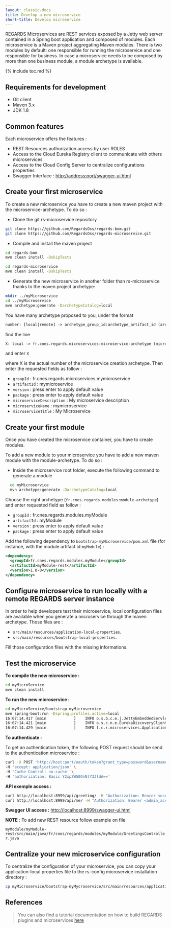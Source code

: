 ```yaml
---
layout: classic-docs
title: Develop a new microservice
short-title: Develop microservice
---
```


REGARDS Microservices are REST services exposed by a Jetty web server contained in a Spring boot application and composed of modules. Each microservice is a Maven project aggregating Maven modules. There is two modules by default: one responsible for running the microservice and one responsible for business. In case a microservice needs to be composed by more than one business module, a module archetype is available.

{% include toc.md %}

## Requirements for development

- Git client
- Maven 3.x
- JDK 1.8

## Common features

Each microservice offers the features :

- REST Resources authorization access by user ROLES
- Access to the Cloud Eureka Registry client to communicate with others microservices
- Access to the Cloud Config Server to centralize configurations properties
- Swagger Interface : <http://address:port/swagger-ui.html>

## Create your first microservice

To create a new microservice you have to create a new maven project with the microservice-archetype. To do so :

- Clone the git rs-microservice repository  

```bash
git clone https://github.com/RegardsOss/regards-bom.git
git clone https://github.com/RegardsOss/regards-microservice.git
```

- Compile and install the maven project  

```bash
cd regards-bom
mvn clean install -DskipTests

cd regards-microservice
mvn clean install -DskipTests
```

- Generate the new microservice in another folder than rs-microservice thanks to the maven project archetype:

```bash
mkdir ../myMicroservice
cd ../myMicroservice
mvn archetype:generate -DarchetypeCatalog=local
```

You have many archetype proposed to you, under the format

```txt
number: [local|remote] -> archetype_group_id:archetype_artifact_id (archetype_description)
```

find the line

```txt
X: local -> fr.cnes.regards.microservices:microservice-archetype (microservice-archetype)
```

and enter `X`

where X is the actual number of the microservice creation archetype. Then enter the requested fields as follow :

- `groupId` : fr.cnes.regards.microservices.mymicroservice
- `artifactId` : mymicroservice
- `version` : press enter to apply default value
- `package` : press enter to apply default value
- `microserviceDescription` : My microservice description
- `microserviceName` : mymicroservice
- `microserviceTitle` : My Microservice

## Create your first module

Once you have created the microservice container, you have to create modules.

To add a new module to your microservice you have to add a new maven module with the module-archetype. To do so :

- Inside the microservice root folder, execute the following command to generate a module

```bash
  cd myMicroservice
  mvn archetype:generate -DarchetypeCatalog=local
```

Choose the right archetype (`fr.cnes.regards.modules:module-archetype`) and enter requested field as follow :

- `groupId` : fr.cnes.regards.modules.myModule
- `artifactId` : myModule
- `version` : press enter to apply default value
- `package` : press enter to apply default value

Add the following dependency to `bootstrap-myMicroservice/pom.xml` file (for instance, with the module artifact id `myModule`) :

```xml
<dependency>
  <groupId>fr.cnes.regards.modules.myModule</groupId>
  <artifactId>myModule-rest</artifactId>
  <version>1.0-0</version>
</dependency>
```

## Configure microservice to run locally with a remote REGARDS server instance

In order to help developers test their microservice, local configuration files are available when you generate a microservice through the maven archetype. Those files are :

- `src/main/resources/application-local-properties`.
- `src/main/resources/bootstrap-local-properties`.

Fill those configuration files with the missing informations.

## Test the microservice

**To compile the new microservice :**

```bash
cd myMicroService
mvn clean install
```

**To run the new microservice :**

```bash
cd myMicroService/bootstrap-myMicroservice
mvn spring-boot:run -Dspring.profiles.active=local
16:07:14.417 [main            ]    INFO o.s.b.c.e.j.JettyEmbeddedServletContainer - Jetty started on port(s) 8999 (http/1.1)
16:07:14.421 [main            ]    INFO o.s.c.n.e.EurekaDiscoveryClientConfiguration - Updating port to 8999
16:07:14.429 [main            ]    INFO f.c.r.microservices.Application - Started Application in 16.691 seconds (JVM running for 23.349)

```

**To authenticate :**

To get an authentication token, the following POST request should be send to the authentication microservice :
```bash
curl -X POST 'http://host:port/oauth/token?grant_type=password&username=regards-admin@c-s.fr&password=root_admin&scope=project1' \
-H 'accept: application/json' \
-H 'Cache-Control: no-cache' \
-H 'authorization: Basic Y2xpZW50OnNlY3JldA=='
```

**API exemple access :**

```bash
curl http://localhost:8999/api/greeting/ -H "Authorization: Bearer <user_acces_token>"
curl http://localhost:8999/api/me/ -H "Authorization: Bearer <admin_acces_token>"
```

**Swagger UI access :** <http://localhost:8999/swagger-ui.html>

**NOTE** : To add new REST resource follow example on file

 `myModule/myModule-rest/src/main/java/fr/cnes/regards/modules/myModule/GreetingsController.java`

## Centralize your new microservice configuration

 To centralize the configuration of your microservice, you can copy your application-local.properties file to the rs-config microservice installation directory :  
 ```bash
 cp myMicroservice/bootstrap-myMycroservice/src/main/resources/application-local.properties rs-config/config/regards/myMicroservice.properties
 ```

## References 

> You can also find a tutorial documentation on how to build REGARDS plugins and microservices [here](/assets/docs/regards-backend-tutorial.odp)  
